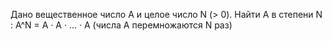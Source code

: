  Дано вещественное число A и целое число N (> 0). Найти A в степени N :
 A^N = A · A · ... · A
 (числа A перемножаются N раз)

